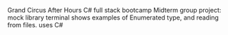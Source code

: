 Grand Circus After Hours C# full stack bootcamp Midterm group project: mock library terminal
shows examples of Enumerated type, and reading from files. uses C#
